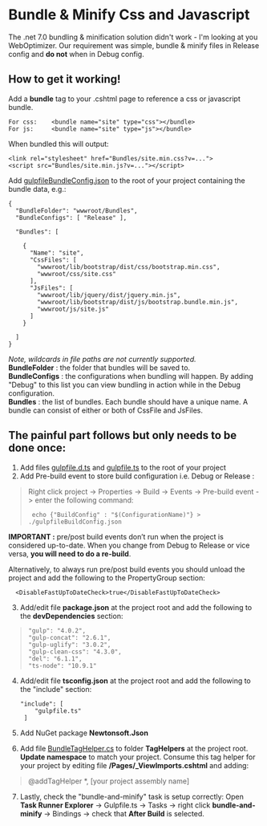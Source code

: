 # Bundle & Minify Css and Javascript

The .net 7.0 bundling & minification solution didn't work - I'm looking at you WebOptimizer. Our requirement was simple, bundle & minify files in Release config and **do not** when in Debug config.

## How to get it working!

Add a **bundle** tag to your .cshtml page to reference a css or javascript bundle.

	For css:	<bundle name="site" type="css"></bundle>
	For js:		<bundle name="site" type="js"></bundle>
When bundled this will output:

    <link rel="stylesheet" href="Bundles/site.min.css?v=...">
    <script src="Bundles/site.min.js?v=..."></script>

Add [gulpfileBundleConfig.json](https://github.com/sur1969/BundeMinify/blob/master/BundeMinify/gulpfileBundleConfig.json) to the root of your project containing the bundle data, e.g.:

    {
      "BundleFolder": "wwwroot/Bundles",
      "BundleConfigs": [ "Release" ], 
    
      "Bundles": [
    
        {
          "Name": "site",
          "CssFiles": [
            "wwwroot/lib/bootstrap/dist/css/bootstrap.min.css",
            "wwwroot/css/site.css"
          ],
          "JsFiles": [
            "wwwroot/lib/jquery/dist/jquery.min.js",
            "wwwroot/lib/bootstrap/dist/js/bootstrap.bundle.min.js",
            "wwwroot/js/site.js"
          ]
        }
    
      ]
    }
 
*Note, wildcards in file paths are not currently supported.*  
**BundleFolder** : the folder that bundles will be saved to.  
**BundleConfigs** : the configurations when bundling will happen. By adding "Debug" to this list you can view bundling in action while in the Debug configuration.  
**Bundles** : the list of bundles. Each bundle should have a unique name. A bundle can consist of either or both of CssFile and JsFiles.  

## The painful part follows but only needs to be done once:

1. Add files [gulpfile.d.ts](https://github.com/sur1969/BundeMinify/blob/master/BundeMinify/gulpfile.d.ts)  and [gulpfile.ts](https://github.com/sur1969/BundeMinify/blob/master/BundeMinify/gulpfile.ts) to the root of your project
2. Add Pre-build event to store build configuration i.e. Debug or Release :

> Right click project -> Properties -> Build -> Events -> Pre-build
> event -> enter the following command:
> 
>      echo {"BuildConfig" : "$(ConfigurationName)"} > ./gulpfileBuildConfig.json
**IMPORTANT :**  pre/post build events don’t run when the project is considered up-to-date. When you change from Debug to Release or vice versa, **you will need to do a re-build**.

Alternatively, to always run pre/post build events you should unload the project and add the following to the PropertyGroup section:

      <DisableFastUpToDateCheck>true</DisableFastUpToDateCheck>

3. Add/edit file **package.json** at the project root and add the following to the **devDependencies** section: 
>     "gulp": "4.0.2",
>     "gulp-concat": "2.6.1",
>     "gulp-uglify": "3.0.2",
>     "gulp-clean-css": "4.3.0",
>     "del": "6.1.1",
>     "ts-node": "10.9.1"
4. Add/edit file **tsconfig.json** at the project root and add the following to the "include" section:

       "include": [
           "gulpfile.ts"
        ]

5. Add NuGet package **Newtonsoft.Json**
6. Add file [BundleTagHelper.cs](https://github.com/sur1969/BundeMinify/blob/master/BundeMinify/TagHelpers/BundleTagHelper.cs) to folder **TagHelpers** at the project root. **Update namespace** to match your project.
   Consume this tag helper for your project by editing file **/Pages/_ViewImports.cshtml** and adding:
>  @addTagHelper *, [your project assembly name]
7. Lastly, check the "bundle-and-minify" task is setup correctly:
Open **Task Runner Explorer** -> Gulpfile.ts -> Tasks -> right click **bundle-and-minify** -> Bindings -> check that **After Build** is selected.
